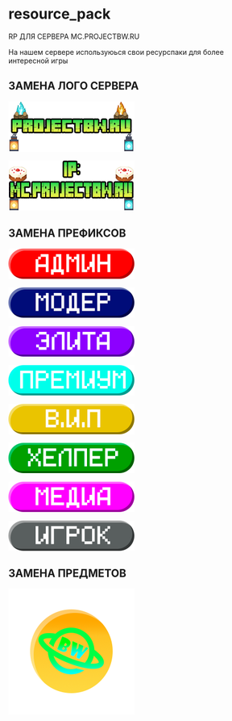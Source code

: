 # resource_pack
RP ДЛЯ СЕРВЕРА MC.PROJECTBW.RU

На нашем сервере используюься свои ресурспаки для более интересной игры

## ЗАМЕНА ЛОГО СЕРВЕРА

![/assets/projectbw/textures/font/logo/logo_bw.png](https://github.com/bwproject/resource_pack/blob/main/resource_packs/mc.projectbw.ru/assets/projectbw/textures/font/logo/logo_bw.png)

![/assets/projectbw/textures/font/logo/logo_bw2.png](https://github.com/bwproject/resource_pack/blob/main/resource_packs/mc.projectbw.ru/assets/projectbw/textures/font/logo/logo_bw2.png)

## ЗАМЕНА ПРЕФИКСОВ

![assets/projectbw/textures/font/prefix/08.png](https://github.com/bwproject/resource_pack/blob/main/resource_packs/mc.projectbw.ru/assets/projectbw/textures/font/prefix/08.png)

![assets/projectbw/textures/font/prefix/07.png](https://github.com/bwproject/resource_pack/blob/main/resource_packs/mc.projectbw.ru/assets/projectbw/textures/font/prefix/07.png)


![assets/projectbw/textures/font/prefix/06.png](https://github.com/bwproject/resource_pack/blob/main/resource_packs/mc.projectbw.ru/assets/projectbw/textures/font/prefix/06.png)


![assets/projectbw/textures/font/prefix/05.png](https://github.com/bwproject/resource_pack/blob/main/resource_packs/mc.projectbw.ru/assets/projectbw/textures/font/prefix/05.png)


![assets/projectbw/textures/font/prefix/04.png](https://github.com/bwproject/resource_pack/blob/main/resource_packs/mc.projectbw.ru/assets/projectbw/textures/font/prefix/04.png)


![assets/projectbw/textures/font/prefix/03.png](https://github.com/bwproject/resource_pack/blob/main/resource_packs/mc.projectbw.ru/assets/projectbw/textures/font/prefix/03.png)


![assets/projectbw/textures/font/prefix/02.png](https://github.com/bwproject/resource_pack/blob/main/resource_packs/mc.projectbw.ru/assets/projectbw/textures/font/prefix/02.png)


![assets/projectbw/textures/font/prefix/01.png](https://github.com/bwproject/resource_pack/blob/main/resource_packs/mc.projectbw.ru/assets/projectbw/textures/font/prefix/01.png)


## ЗАМЕНА ПРЕДМЕТОВ

![assets/projectbw/textures/item/coin/bwcoin.png](https://github.com/bwproject/resource_pack/blob/main/resource_packs/mc.projectbw.ru/assets/projectbw/textures/item/coin/bwcoin.png)
